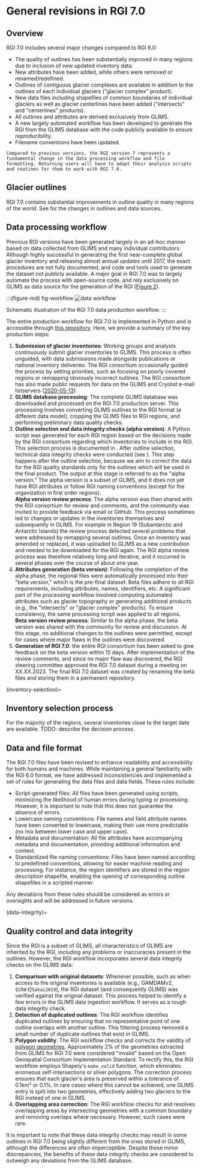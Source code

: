 # General revisions in RGI 7.0 

## Overview

RGI 7.0 includes several major changes compared to RGI 6.0:
- The quality of outlines has been substantially improved in many regions due to inclusion of new updated inventory data.
- New attributes have been added, while others were removed or renamed/redefined.
- Outlines of contiguous glacier complexes are available in addition to the outlines of each individual glaciers ("glacier complex" product).
- New data files including shapefiles of common boundaries of individual glaciers as well as glacier centerlines have been added ("intersects" and "centerlines" products).
- All outlines and attributes are derived exclusively from GLIMS.
- A new largely automated workflow has been developed to generate the RGI from the GLIMS database with the code publicly available to ensure reproducibility.
- Filename conventions have been updated.

```{important}
Compared to previous versions, the RGI version 7 represents a fundamental change in the data processing workflow and file formatting. Returning users will have to adapt their analysis scripts and routines for them to work with RGI 7.0.
```

## Glacier outlines

RGI 7.0 contains  substantial improvements in outline quality in many regions of the world. See [](05_description_by_region) for the changes in outlines and data sources.

## Data processing workflow

Previous RGI versions have been generated largely in an ad-hoc manner based on data collected from GLIMS and many individual contributors. Although highly successful in generating the first near-complete global glacier inventory and releasing almost annual updates until 2017, the exact procedures are not fully documented, and code and tools used to generate the dataset not publicly available. A major goal in RGI 7.0 was to largely automate the process with open-source code, and rely exclusively on GLIMS as data source for the generation of the RGI ([Figure 2](fig-workflow)).

:::{figure-md} fig-workflow
<img src="img/workflow.png" alt="data workflow" class="bg-primary mb-1">

Schematic illustration of the RGI 7.0 data production workflow.
:::

The entire production workflow for RGI 7.0 is implemented in Python and is accessible through [this repository](https://github.com/GLIMS-RGI/rgi7_scripts). Here, we provide a summary of the key production steps:

1. **Submission of glacier inventories**: Working groups and analysts continuously submit glacier inventories to GLIMS. This process is often unguided, with data submissions made alongside publications or national inventory deliveries. The RGI consortium occasionally guided the process by setting priorities, such as focusing on poorly covered regions or remapping obviously incorrect outlines. The RGI consortium has also made public requests for data on the GLIMS and Cryolist e-mail listservers ([2020-05-13](https://lists.cryolist.org/pipermail/cryolist/2020-May/005135.html)). 
2. **GLIMS database processing**: The complete GLIMS database was downloaded and processed on the RGI 7.0 production server. This processing involves converting GLIMS outlines to the RGI format (a different data model), cropping the GLIMS files to RGI regions, and performing preliminary data quality checks.
3. **Outline selection and data integrity checks (alpha version)**: A Python script was generated for each RGI region based on the decisions made by the RGI consortium regarding which inventories to include in the RGI. This selection process is documented in [](inventory-selection). After outline selection, technical data integrity checks were conducted (see [](data-integrity)). This step happens after the outline selection, because we aim to correct the data for the RGI quality standards only for the outlines which will be used in the final product. The output at this stage is referred to as the "alpha version." The alpha version is a subset of GLIMS, and it does not yet have RGI attributes or follow RGI naming conventions (except for the organization in first order regions).<br>**Alpha version review process**: The alpha version was then shared with the RGI consortium for review and comments, and the community was invited to provide feedback via email or GitHub. This process sometimes led to changes or updates in the inventories themselves and subsequently in GLIMS. For example in Region 19 (Subantarctic and Antarctic Islands) the review process detected several problems that were addressed by remapping several outlines. Once an inventory was amended or replaced, it was uploaded to GLIMS as a new contribution and needed to be downloaded for the RGI again. The RGI alpha review process was therefore relatively long and iterative, and it occurred in several phases over the course of about one year. 
4. **Attributes generation (beta version)**: Following the completion of the alpha phase, the regional files were automatically processed into their "beta version," which is the pre-final dataset. Beta files adhere to all RGI requirements, including attributes, names, identifiers, etc. A significant part of the processing workflow involved computing automated attributes such as glacier topography or generating additional products (e.g., the "intersects" or "glacier complex" products). To ensure consistency, the same processing script was applied to all regions.<br>**Beta version review process**: Similar to the alpha phase, the beta version was shared with the community for review and discussion. At this stage, no additional changes to the outlines were permitted, except for cases where major flaws in the outlines were discovered.
5. **Generation of RGI 7.0**: the entire RGI consortium has been asked to give feedback on the beta version within 15 days. After implementation of the review comments, and since no major flaw was discovered, the RGI steering committee approved the RGI 7.0 dataset during a meeting on XX.XX.2023. The final RGI 7.0 dataset was created by renaming the beta files and storing them in a permanent repository.

(inventory-selection)=
## Inventory selection process

For the majority of the regions, several inventories close to the target date are available. TODO: describe the decision process.

## Data and file format

The RGI 7.0 files have been revised to enhance readability and accessibility for both humans and machines. While maintaining a general familiarity with the RGI 6.0 format, we have addressed inconsistencies and implemented a set of rules for generating the data files and data fields. These rules include:

- Script-generated files: All files have been generated using scripts, minimizing the likelihood of human errors during typing or processing. However, it is important to note that this does not guarantee the absence of errors.
- Lowercase naming conventions: File names and field attribute names have been converted to lowercase, making their use more predictable (no mix between lower case and upper case).
- Metadata and documentation: All file attributes have accompanying metadata and documentation, providing additional information and context.
- Standardized file naming conventions: Files have been named according to predefined conventions, allowing for easier machine reading and processing. For instance, the region identifiers are stored in the region description shapefile, enabling the opening of corresponding outline shapefiles in a scripted manner.

Any deviations from these rules should be considered as errors or oversights and will be addressed in future versions.

(data-integrity)=
## Quality control and data integrity

Since the RGI is a subset of GLIMS, all characteristics of GLIMS are inherited by the RGI, including any problems or inaccuracies present in the outlines. However, the RGI workflow  incorporates several data integrity checks on the GLIMS data:

1. **Comparison with original datasets**: Whenever possible, such as when access to the original inventories is available (e.g., GAMDAMv2, {cite:t}`Sakai2019`), the RGI dataset (and consequently GLIMS) was verified against the original dataset. This process helped to identify a few errors in the GLIMS data ingestion workflow. It serves as a rough data integrity check.
2. **Detection of duplicated outlines**: The RGI workflow identifies duplicated outlines by ensuring that no representative point of one outline overlaps with another outline. This filtering process removed a small number of duplicate outlines that exist in GLIMS.
3. **Polygon validity**: The RGI workflow checks and corrects the validity of [polygon geometries](https://developers.arcgis.com/documentation/common-data-types/geometry-objects.htm). Approximately 2% of the geometries extracted from GLIMS for RGI 7.0 were considered "invalid" based on the Open Geospatial Consortium Implementation Standard. To rectify this, the RGI workflow employs Shapely's `make_valid` function, which eliminates erroneous self-intersections or sliver polygons. The correction process ensures that each glacier's area is preserved within a tolerance of 0.1km² or 0.1%. In rare cases where this cannot be achieved, one GLIMS entry is split into two geometries, effectively adding two glaciers to the RGI instead of one in GLIMS.
4. **Overlapping area correction**: The RGI workflow checks for and resolves overlapping areas by intersecting geometries with a common boundary and removing overlaps where necessary. However, such cases were rare.

It is important to note that these data integrity checks may result in some outlines in RGI 7.0 being slightly different from the ones stored in GLIMS, although the differences are often imperceptible. Despite these minor discrepancies, the benefits of these data integrity checks are considered to outweigh any deviations from the GLIMS database.
